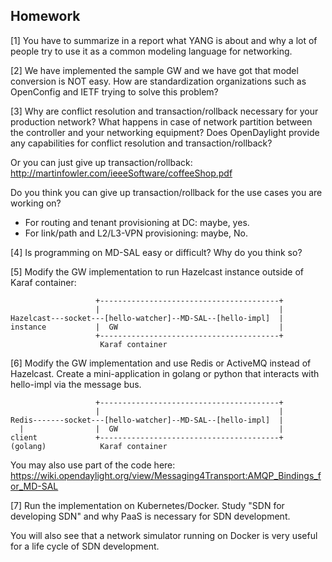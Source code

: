 ## Homework

[1] You have to summarize in a report what YANG is about and why a lot of people try to use it as a common modeling language for networking.

[2] We have implemented the sample GW and we have got that model conversion is NOT easy. How are standardization organizations such as OpenConfig and IETF trying to solve this problem? 

[3] Why are conflict resolution and transaction/rollback necessary for your production network? What happens in case of network partition between the controller and your networking equipment? Does OpenDaylight provide any capabilities for conflict resolution and transaction/rollback?

Or you can just give up transaction/rollback: http://martinfowler.com/ieeeSoftware/coffeeShop.pdf

Do you think you can give up transaction/rollback for the use cases you are working on?
- For routing and tenant provisioning at DC: maybe, yes.
- For link/path and L2/L3-VPN provisioning: maybe, No.

[4] Is programming on MD-SAL easy or difficult? Why do you think so?

[5] Modify the GW implementation to run Hazelcast instance outside of Karaf container:
```
                   +----------------------------------------+
                   |                                        |
Hazelcast---socket---[hello-watcher]--MD-SAL--[hello-impl]  |
instance           |  GW                                    |
                   +----------------------------------------+
                    Karaf container

```
[6] Modify the GW implementation and use Redis or ActiveMQ instead of Hazelcast. Create a mini-application in golang or python that interacts with hello-impl via the message bus.
```
                   +----------------------------------------+
                   |                                        |
Redis-------socket---[hello-watcher]--MD-SAL--[hello-impl]  |
  |                |  GW                                    |
client             +----------------------------------------+
(golang)            Karaf container

```
You may also use part of the code here: https://wiki.opendaylight.org/view/Messaging4Transport:AMQP_Bindings_for_MD-SAL

[7] Run the implementation on Kubernetes/Docker. Study "SDN for developing SDN" and why PaaS is necessary for SDN development.

You will also see that a network simulator running on Docker is very useful for a life cycle of SDN development.
